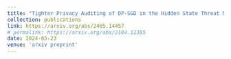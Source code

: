 ```yaml
---
title: "Tighter Privacy Auditing of DP-SGD in the Hidden State Threat Model"
collection: publications
link: https://arxiv.org/abs/2405.14457
# permalink: https://arxiv.org/abs/2104.12385
date: 2024-05-23
venue: 'arxiv preprint'
---
```



